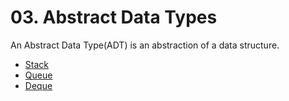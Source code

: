 # 03. Abstract Data Types
An Abstract Data Type(ADT) is an abstraction of a data structure.

- [Stack](https://github.com/oneonlee/Computer-Science/blob/main/2.%20Data%20Structures/03.%20Abstract%20Data%20Types/Stack.md)
- [Queue](https://github.com/oneonlee/Computer-Science/blob/main/2.%20Data%20Structures/03.%20Abstract%20Data%20Types/Queue.md)
- [Deque](https://github.com/oneonlee/Computer-Science/blob/main/2.%20Data%20Structures/03.%20Abstract%20Data%20Types/Deque.md)
